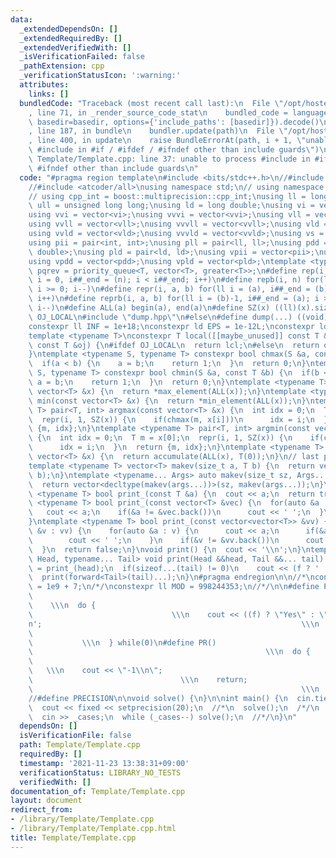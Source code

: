 ```yaml
---
data:
  _extendedDependsOn: []
  _extendedRequiredBy: []
  _extendedVerifiedWith: []
  _isVerificationFailed: false
  _pathExtension: cpp
  _verificationStatusIcon: ':warning:'
  attributes:
    links: []
  bundledCode: "Traceback (most recent call last):\n  File \"/opt/hostedtoolcache/Python/3.10.0/x64/lib/python3.10/site-packages/onlinejudge_verify/documentation/build.py\"\
    , line 71, in _render_source_code_stat\n    bundled_code = language.bundle(stat.path,\
    \ basedir=basedir, options={'include_paths': [basedir]}).decode()\n  File \"/opt/hostedtoolcache/Python/3.10.0/x64/lib/python3.10/site-packages/onlinejudge_verify/languages/cplusplus.py\"\
    , line 187, in bundle\n    bundler.update(path)\n  File \"/opt/hostedtoolcache/Python/3.10.0/x64/lib/python3.10/site-packages/onlinejudge_verify/languages/cplusplus_bundle.py\"\
    , line 400, in update\n    raise BundleErrorAt(path, i + 1, \"unable to process\
    \ #include in #if / #ifdef / #ifndef other than include guards\")\nonlinejudge_verify.languages.cplusplus_bundle.BundleErrorAt:\
    \ Template/Template.cpp: line 37: unable to process #include in #if / #ifdef /\
    \ #ifndef other than include guards\n"
  code: "#pragma region template\n#include <bits/stdc++.h>\n//#include <boost/multiprecision/cpp_int.hpp>\n\
    //#include <atcoder/all>\nusing namespace std;\n// using namespace atcoder;\n\
    // using cpp_int = boost::multiprecision::cpp_int;\nusing ll = long long;\nusing\
    \ ull = unsigned long long;\nusing ld = long double;\nusing vi = vector<int>;\n\
    using vvi = vector<vi>;\nusing vvvi = vector<vvi>;\nusing vll = vector<ll>;\n\
    using vvll = vector<vll>;\nusing vvvll = vector<vvll>;\nusing vld = vector<ld>;\n\
    using vvld = vector<vld>;\nusing vvvld = vector<vvld>;\nusing vs = vector<string>;\n\
    using pii = pair<int, int>;\nusing pll = pair<ll, ll>;\nusing pdd = pair<double,\
    \ double>;\nusing pld = pair<ld, ld>;\nusing vpii = vector<pii>;\nusing vp = vector<pll>;\n\
    using vpdd = vector<pdd>;\nusing vpld = vector<pld>;\ntemplate <typename T> using\
    \ pqrev = priority_queue<T, vector<T>, greater<T>>;\n#define rep(i, n) for(ll\
    \ i = 0, i##_end = (n); i < i##_end; i++)\n#define repb(i, n) for(ll i = (n)-1;\
    \ i >= 0; i--)\n#define repr(i, a, b) for(ll i = (a), i##_end = (b); i < i##_end;\
    \ i++)\n#define reprb(i, a, b) for(ll i = (b)-1, i##_end = (a); i >= i##_end;\
    \ i--)\n#define ALL(a) begin(a), end(a)\n#define SZ(x) ((ll)(x).size())\n#ifdef\
    \ OJ_LOCAL\n#include \"dump.hpp\"\n#else\n#define dump(...) ((void)0)\n#endif\n\
    constexpr ll INF = 1e+18;\nconstexpr ld EPS = 1e-12L;\nconstexpr ld PI = 3.14159265358979323846L;\n\
    template <typename T>\nconstexpr T local([[maybe_unused]] const T &lcl, [[maybe_unused]]\
    \ const T &oj) {\n#ifdef OJ_LOCAL\n  return lcl;\n#else\n  return oj;\n#endif\n\
    }\ntemplate <typename S, typename T> constexpr bool chmax(S &a, const T &b) {\n\
    \  if(a < b) {\n    a = b;\n    return 1;\n  }\n  return 0;\n}\ntemplate <typename\
    \ S, typename T> constexpr bool chmin(S &a, const T &b) {\n  if(b < a) {\n   \
    \ a = b;\n    return 1;\n  }\n  return 0;\n}\ntemplate <typename T> T max(const\
    \ vector<T> &x) {\n  return *max_element(ALL(x));\n}\ntemplate <typename T> T\
    \ min(const vector<T> &x) {\n  return *min_element(ALL(x));\n}\ntemplate <typename\
    \ T> pair<T, int> argmax(const vector<T> &x) {\n  int idx = 0;\n  T m = x[0];\n\
    \  repr(i, 1, SZ(x)) {\n    if(chmax(m, x[i]))\n      idx = i;\n  }\n  return\
    \ {m, idx};\n}\ntemplate <typename T> pair<T, int> argmin(const vector<T> &x)\
    \ {\n  int idx = 0;\n  T m = x[0];\n  repr(i, 1, SZ(x)) {\n    if(chmin(m, x[i]))\n\
    \      idx = i;\n  }\n  return {m, idx};\n}\ntemplate <typename T> T sum(const\
    \ vector<T> &x) {\n  return accumulate(ALL(x), T(0));\n}\n// last param -> T\n\
    template <typename T> vector<T> makev(size_t a, T b) {\n  return vector<T>(a,\
    \ b);\n}\ntemplate <typename... Args> auto makev(size_t sz, Args... args) {\n\
    \  return vector<decltype(makev(args...))>(sz, makev(args...));\n}\n\ntemplate\
    \ <typename T> bool print_(const T &a) {\n  cout << a;\n  return true;\n}\ntemplate\
    \ <typename T> bool print_(const vector<T> &vec) {\n  for(auto &a : vec) {\n \
    \   cout << a;\n    if(&a != &vec.back())\n      cout << ' ';\n  }\n  return false;\n\
    }\ntemplate <typename T> bool print_(const vector<vector<T>> &vv) {\n  for(auto\
    \ &v : vv) {\n    for(auto &a : v) {\n      cout << a;\n      if(&a != &v.back())\n\
    \        cout << ' ';\n    }\n    if(&v != &vv.back())\n      cout << '\\n';\n\
    \  }\n  return false;\n}\nvoid print() {\n  cout << '\\n';\n}\ntemplate <typename\
    \ Head, typename... Tail> void print(Head &&head, Tail &&... tail) {\n  bool f\
    \ = print_(head);\n  if(sizeof...(tail) != 0)\n    cout << (f ? ' ' : '\\n');\n\
    \  print(forward<Tail>(tail)...);\n}\n#pragma endregion\n\n//*\nconstexpr ll MOD\
    \ = 1e9 + 7;\n/*/\nconstexpr ll MOD = 998244353;\n//*/\n\n#define PRF(f)     \
    \                                                                            \
    \    \\\n  do {                                                              \
    \                               \\\n    cout << ((f) ? \"Yes\" : \"No\") << '\\\
    n';                                                          \\\n    return; \
    \                                                                            \
    \           \\\n  } while(0)\n#define PR()                                   \
    \                                                    \\\n  do {              \
    \                                                                            \
    \   \\\n    cout << \"-1\\n\";                                               \
    \                                 \\\n    return;                            \
    \                                                            \\\n  } while(0)\n\
    //#define PRECISION\n\nvoid solve() {\n}\n\nint main() {\n  cin.tie(0);\n  ios::sync_with_stdio(false);\n\
    \  cout << fixed << setprecision(20);\n  //*\n  solve();\n  /*/\n  ll _cases;\n\
    \  cin >> _cases;\n  while (_cases--) solve();\n  //*/\n}\n"
  dependsOn: []
  isVerificationFile: false
  path: Template/Template.cpp
  requiredBy: []
  timestamp: '2021-11-23 13:38:31+09:00'
  verificationStatus: LIBRARY_NO_TESTS
  verifiedWith: []
documentation_of: Template/Template.cpp
layout: document
redirect_from:
- /library/Template/Template.cpp
- /library/Template/Template.cpp.html
title: Template/Template.cpp
---
```


